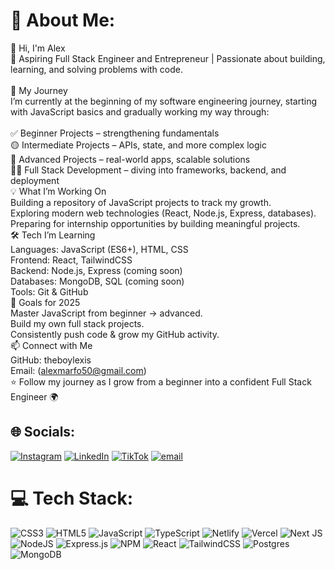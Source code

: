 # 💫 About Me:
👋 Hi, I'm Alex<br>🚀 Aspiring Full Stack Engineer and Entrepreneur | Passionate about building, learning, and solving problems with code.<br><br>🌱 My Journey<br>I’m currently at the beginning of my software engineering journey, starting with JavaScript basics and gradually working my way through:<br><br>✅ Beginner Projects – strengthening fundamentals<br>🟡 Intermediate Projects – APIs, state, and more complex logic<br>🔴 Advanced Projects – real-world apps, scalable solutions<br>🧑‍💻 Full Stack Development – diving into frameworks, backend, and deployment<br>💡 What I’m Working On<br>Building a repository of JavaScript projects to track my growth.<br>Exploring modern web technologies (React, Node.js, Express, databases).<br>Preparing for internship opportunities by building meaningful projects.<br>🛠️ Tech I’m Learning<br>Languages: JavaScript (ES6+), HTML, CSS<br>Frontend: React, TailwindCSS<br>Backend: Node.js, Express (coming soon)<br>Databases: MongoDB, SQL (coming soon)<br>Tools: Git & GitHub<br>🎯 Goals for 2025<br>Master JavaScript from beginner → advanced.<br>Build my own full stack projects.<br>Consistently push code & grow my GitHub activity.<br>📫 Connect with Me<br>GitHub: theboylexis<br>Email: (alexmarfo50@gmail.com)<br>⭐ Follow my journey as I grow from a beginner into a confident Full Stack Engineer 🌍


## 🌐 Socials:
[![Instagram](https://img.shields.io/badge/Instagram-%23E4405F.svg?logo=Instagram&logoColor=white)](https://instagram.com/theboylexis)
[![LinkedIn](https://img.shields.io/badge/LinkedIn-%230077B5.svg?logo=linkedin&logoColor=white)](https://linkedin.com/in/alexmarfoappiah)
[![TikTok](https://img.shields.io/badge/TikTok-%23000000.svg?logo=TikTok&logoColor=white)](https://tiktok.com/@theboylexis)
[![email](https://img.shields.io/badge/Email-D14836?logo=gmail&logoColor=white)](mailto:alexmarfo509@gmail.com) 

# 💻 Tech Stack:
![CSS3](https://img.shields.io/badge/css3-%231572B6.svg?style=for-the-badge&logo=css3&logoColor=white) ![HTML5](https://img.shields.io/badge/html5-%23E34F26.svg?style=for-the-badge&logo=html5&logoColor=white) ![JavaScript](https://img.shields.io/badge/javascript-%23323330.svg?style=for-the-badge&logo=javascript&logoColor=%23F7DF1E) ![TypeScript](https://img.shields.io/badge/typescript-%23007ACC.svg?style=for-the-badge&logo=typescript&logoColor=white) ![Netlify](https://img.shields.io/badge/netlify-%23000000.svg?style=for-the-badge&logo=netlify&logoColor=#00C7B7) ![Vercel](https://img.shields.io/badge/vercel-%23000000.svg?style=for-the-badge&logo=vercel&logoColor=white) ![Next JS](https://img.shields.io/badge/Next-black?style=for-the-badge&logo=next.js&logoColor=white) ![NodeJS](https://img.shields.io/badge/node.js-6DA55F?style=for-the-badge&logo=node.js&logoColor=white) ![Express.js](https://img.shields.io/badge/express.js-%23404d59.svg?style=for-the-badge&logo=express&logoColor=%2361DAFB) ![NPM](https://img.shields.io/badge/NPM-%23CB3837.svg?style=for-the-badge&logo=npm&logoColor=white) ![React](https://img.shields.io/badge/react-%2320232a.svg?style=for-the-badge&logo=react&logoColor=%2361DAFB) ![TailwindCSS](https://img.shields.io/badge/tailwindcss-%2338B2AC.svg?style=for-the-badge&logo=tailwind-css&logoColor=white) ![Postgres](https://img.shields.io/badge/postgres-%23316192.svg?style=for-the-badge&logo=postgresql&logoColor=white) ![MongoDB](https://img.shields.io/badge/MongoDB-%234ea94b.svg?style=for-the-badge&logo=mongodb&logoColor=white)
